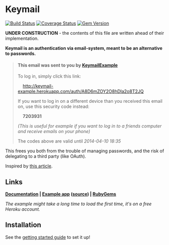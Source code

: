 # Keymail

[![Build Status](https://travis-ci.org/alcesleo/keymail.svg?branch=master)](https://travis-ci.org/alcesleo/keymail)
[![Coverage Status](https://coveralls.io/repos/alcesleo/keymail/badge.png?branch=master)](https://coveralls.io/r/alcesleo/keymail?branch=master)
[![Gem Version](https://badge.fury.io/rb/keymail.svg)](http://badge.fury.io/rb/keymail)

**UNDER CONSTRUCTION** - the contents of this file are written ahead of their implementation.

**Keymail is an authentication via email-system, meant to be an alternative to passwords.**


> #### This email was sent to you by [KeymailExample](http://keymail-example.herokuapp.com)
>
> To log in, simply click this link:
>
>    &nbsp;&nbsp;&nbsp;&nbsp;<http://keymail-example.herokuapp.com/auth/A8D6mZOY2O8hDla2o8T2JQ>
>
> If you want to log in on a different device than you received this email on, use this security code instead:
>
>    &nbsp;&nbsp;&nbsp;&nbsp;**7203931**
>
> _(This is useful for example if you want to log in to a friends computer and receive emails on your phone)_
>
> The codes above are valid until _2014-04-10 18:35_

This frees you both from the trouble of managing passwords, and the risk of delegating to a third party (like OAuth).

Inspired by [this article](http://notes.xoxco.com/post/27999787765/is-it-time-for-password-less-login).

## Links

**[Documentation][docs] | [Example app][example] ([source][example-source]) | [RubyGems][rubygems]**

_The example might take a long time to load the first time, it's on a free Heroku account._

[docs]:           http://alcesleo.github.io/keymail/
[example]:        http://keymail-example.herokuapp.com/
[example-source]: https://github.com/alcesleo/keymail-example
[rubygems]:       https://rubygems.org/gems/keymail


## Installation

See the [getting started guide](http://alcesleo.github.io/keymail/getting-started/) to set it up!
